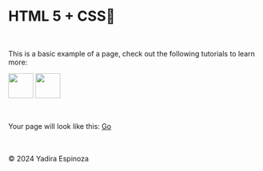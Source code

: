 # HTML 5 + CSS👋  
<br>

This is a basic example of a page, check out the following tutorials to learn more:

[<img src="https://upload.wikimedia.org/wikipedia/commons/6/61/HTML5_logo_and_wordmark.svg" height="50">](https://www.w3schools.com/html/)
[<img src="https://upload.wikimedia.org/wikipedia/commons/d/d5/CSS3_logo_and_wordmark.svg" height="50">](https://www.w3schools.com/css/)

<br>

Your page will look like this: [Go]( https://yadicep.github.io/BRANCHING/)

<br>
<br>
<div class="footer">
  &copy; 2024 Yadira Espinoza
</div>
